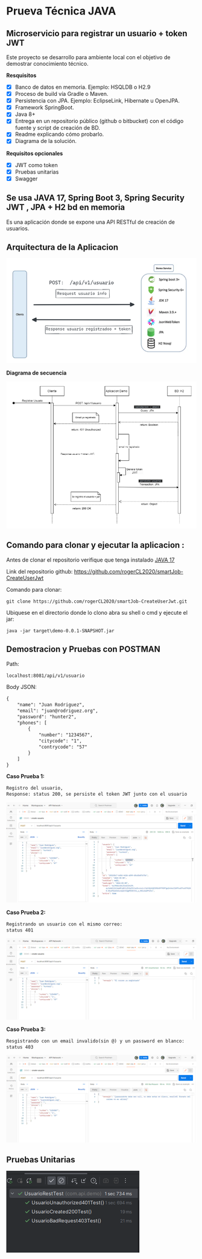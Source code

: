# Prueva Técnica JAVA



## Microservicio para registrar un usuario + token JWT

Este proyecto se desarrollo para ambiente local con el objetivo de demostrar  conocimiento técnico.

**Resquisitos**
- [x] Banco de datos en memoria. Ejemplo: HSQLDB o H2.9
- [x] Proceso de build vía Gradle o Maven.
- [x] Persistencia con JPA. Ejemplo: EclipseLink, Hibernate u OpenJPA.
- [x] Framework SpringBoot.
- [x] Java 8+
- [x] Entrega en un repositorio público (github o bitbucket) con el código fuente y script de
creación de BD.
- [x] Readme explicando cómo probarlo.
- [x] Diagrama de la solución.

**Requisitos opcionales**

- [x] JWT como token
- [x] Pruebas unitarias
- [x] Swagger

## Se usa JAVA 17, Spring Boot 3, Spring Security JWT , JPA + H2 bd en memoria 

Es una aplicación donde se expone una API RESTful de creación de usuarios.

## Arquitectura de la Aplicacion

![img_4.png](pruebas-imagen/img_4.png)

**Diagrama de secuencia**

![diagrama-secuencua.drawio.png](pruebas-imagen%2Fdiagrama-secuencua.drawio.png)

## Comando para clonar y ejecutar la aplicacion :
Antes de clonar el repositorio verifique que tenga instalado [JAVA 17](https://www.oracle.com/java/technologies/javase/jdk17-archive-downloads.html)

Link del repositorio github: https://github.com/rogerCL2020/smartJob-CreateUserJwt

Comando para clonar:
```
git clone https://github.com/rogerCL2020/smartJob-CreateUserJwt.git
```

Ubiquese en el directorio donde lo clono abra su shell o cmd y ejecute el jar:

```
java -jar target\demo-0.0.1-SNAPSHOT.jar
```

## Demostracion y Pruebas con POSTMAN

Path:
```
localhost:8081/api/v1/usuario
```

Body JSON:
```
{
    "name": "Juan Rodriguez",
    "email": "juan@rodriguez.org",
    "password": "hunter2",
    "phones": [
        {
            "number": "1234567",
            "citycode": "1",
            "contrycode": "57"
        }
    ]
}
```
**Caso Prueba 1:**
```
Registro del usuario,
Response: status 200, se persiste el token JWT junto con el usuario
```
![img_1.png](pruebas-imagen/img_1.png)

**Caso Prueba 2:**
```
Registrando un usuario con el mismo correo:
status 401
```
![img_2.png](pruebas-imagen/img_2.png)

**Caso Prueba 3:**
```
Resgistrando con un email invalido(sin @) y un password en blanco: status 403
```
![img_3.png](pruebas-imagen/img_3.png)


## Pruebas Unitarias
![img.png](pruebas-imagen/img-pruebas-unitarias.png)